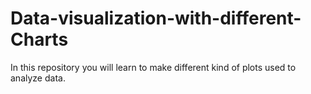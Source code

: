 # Data-visualization-with-different-Charts
In this repository you will learn to make different kind of plots used to analyze data.
